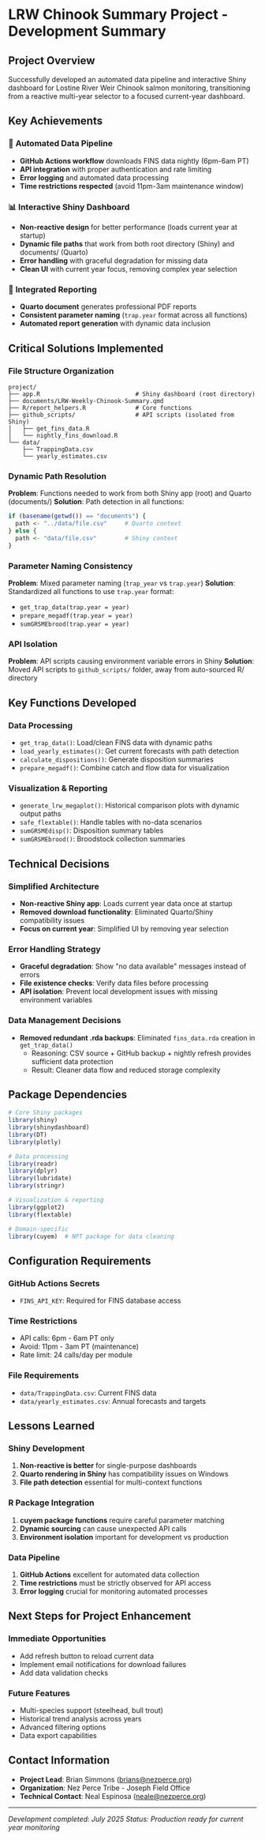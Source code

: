 # LRW Chinook Summary Project - Development Summary

## Project Overview
Successfully developed an automated data pipeline and interactive Shiny dashboard for Lostine River Weir Chinook salmon monitoring, transitioning from a reactive multi-year selector to a focused current-year dashboard.

## Key Achievements

### 🤖 **Automated Data Pipeline**
- **GitHub Actions workflow** downloads FINS data nightly (6pm-6am PT)
- **API integration** with proper authentication and rate limiting
- **Error logging** and automated data processing
- **Time restrictions respected** (avoid 11pm-3am maintenance window)

### 📊 **Interactive Shiny Dashboard**
- **Non-reactive design** for better performance (loads current year at startup)
- **Dynamic file paths** that work from both root directory (Shiny) and documents/ (Quarto)
- **Error handling** with graceful degradation for missing data
- **Clean UI** with current year focus, removing complex year selection

### 📄 **Integrated Reporting**
- **Quarto document** generates professional PDF reports
- **Consistent parameter naming** (`trap.year` format across all functions)
- **Automated report generation** with dynamic data inclusion

## Critical Solutions Implemented

### **File Structure Organization**
```
project/
├── app.R                           # Shiny dashboard (root directory)
├── documents/LRW-Weekly-Chinook-Summary.qmd
├── R/report_helpers.R              # Core functions
├── github_scripts/                 # API scripts (isolated from Shiny)
│   ├── get_fins_data.R
│   └── nightly_fins_download.R
└── data/
    ├── TrappingData.csv
    └── yearly_estimates.csv
```

### **Dynamic Path Resolution**
**Problem**: Functions needed to work from both Shiny app (root) and Quarto (documents/)
**Solution**: Path detection in all functions:
```r
if (basename(getwd()) == "documents") {
  path <- "../data/file.csv"     # Quarto context
} else {
  path <- "data/file.csv"        # Shiny context
}
```

### **Parameter Naming Consistency**
**Problem**: Mixed parameter naming (`trap_year` vs `trap.year`)
**Solution**: Standardized all functions to use `trap.year` format:
- `get_trap_data(trap.year = year)`
- `prepare_megadf(trap.year = year)`
- `sumGRSMEbrood(trap.year = year)`

### **API Isolation**
**Problem**: API scripts causing environment variable errors in Shiny
**Solution**: Moved API scripts to `github_scripts/` folder, away from auto-sourced R/ directory

## Key Functions Developed

### **Data Processing**
- `get_trap_data()`: Load/clean FINS data with dynamic paths
- `load_yearly_estimates()`: Get current forecasts with path detection
- `calculate_dispositions()`: Generate disposition summaries
- `prepare_megadf()`: Combine catch and flow data for visualization

### **Visualization & Reporting**
- `generate_lrw_megaplot()`: Historical comparison plots with dynamic output paths
- `safe_flextable()`: Handle tables with no-data scenarios
- `sumGRSMEdisp()`: Disposition summary tables
- `sumGRSMEbrood()`: Broodstock collection summaries

## Technical Decisions

### **Simplified Architecture**
- **Non-reactive Shiny app**: Loads current year data once at startup
- **Removed download functionality**: Eliminated Quarto/Shiny compatibility issues
- **Focus on current year**: Simplified UI by removing year selection

### **Error Handling Strategy**
- **Graceful degradation**: Show "no data available" messages instead of errors
- **File existence checks**: Verify data files before processing
- **API isolation**: Prevent local development issues with missing environment variables

### **Data Management Decisions**
- **Removed redundant .rda backups**: Eliminated `fins_data.rda` creation in `get_trap_data()` 
  - Reasoning: CSV source + GitHub backup + nightly refresh provides sufficient data protection
  - Result: Cleaner data flow and reduced storage complexity

## Package Dependencies
```r
# Core Shiny packages
library(shiny)
library(shinydashboard)
library(DT)
library(plotly)

# Data processing
library(readr)
library(dplyr)
library(lubridate)
library(stringr)

# Visualization & reporting
library(ggplot2)
library(flextable)

# Domain-specific
library(cuyem)  # NPT package for data cleaning
```

## Configuration Requirements

### **GitHub Actions Secrets**
- `FINS_API_KEY`: Required for FINS database access

### **Time Restrictions**
- API calls: 6pm - 6am PT only
- Avoid: 11pm - 3am PT (maintenance)
- Rate limit: 24 calls/day per module

### **File Requirements**
- `data/TrappingData.csv`: Current FINS data
- `data/yearly_estimates.csv`: Annual forecasts and targets

## Lessons Learned

### **Shiny Development**
1. **Non-reactive is better** for single-purpose dashboards
2. **Quarto rendering in Shiny** has compatibility issues on Windows
3. **File path detection** essential for multi-context functions

### **R Package Integration**
1. **cuyem package functions** require careful parameter matching
2. **Dynamic sourcing** can cause unexpected API calls
3. **Environment isolation** important for development vs production

### **Data Pipeline**
1. **GitHub Actions** excellent for automated data collection
2. **Time restrictions** must be strictly observed for API access
3. **Error logging** crucial for monitoring automated processes

## Next Steps for Project Enhancement

### **Immediate Opportunities**
- Add refresh button to reload current data
- Implement email notifications for download failures
- Add data validation checks

### **Future Features**
- Multi-species support (steelhead, bull trout)
- Historical trend analysis across years
- Advanced filtering options
- Data export capabilities

## Contact Information
- **Project Lead**: Brian Simmons (brians@nezperce.org)
- **Organization**: Nez Perce Tribe - Joseph Field Office
- **Technical Contact**: Neal Espinosa (neale@nezperce.org)

---
*Development completed: July 2025*
*Status: Production ready for current year monitoring*